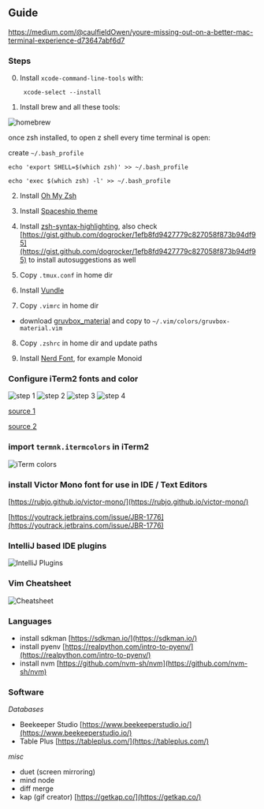 ## Guide

https://medium.com/@caulfieldOwen/youre-missing-out-on-a-better-mac-terminal-experience-d73647abf6d7

### Steps

0. Install `xcode-command-line-tools` with:

        xcode-select --install

1. Install brew and all these tools:

![homebrew](/images/brew.png)

once zsh installed, to open z shell every time terminal is open:

create `~/.bash_profile`

```
echo 'export SHELL=$(which zsh)' >> ~/.bash_profile

echo 'exec $(which zsh) -l' >> ~/.bash_profile
```

2. Install [Oh My Zsh](https://ohmyz.sh/)

3. Install [Spaceship theme](https://denysdovhan.com/spaceship-prompt/)

4. Install [zsh-syntax-highlighting](https://github.com/zsh-users/zsh-syntax-highlighting/blob/master/INSTALL.md), also check [https://gist.github.com/dogrocker/1efb8fd9427779c827058f873b94df95](https://gist.github.com/dogrocker/1efb8fd9427779c827058f873b94df95) to install autosuggestions as well

5. Copy `.tmux.conf` in home dir

6. Install [Vundle](https://github.com/VundleVim/Vundle.vim)

7. Copy `.vimrc` in home dir
  * download [gruvbox_material](https://vimcolors.com/991/gruvbox-material/dark) and copy to `~/.vim/colors/gruvbox-material.vim`

8. Copy `.zshrc` in home dir and update paths

9. Install [Nerd Font](https://www.nerdfonts.com/font-downloads), for example Monoid

### Configure iTerm2 fonts and color

![step 1](/images/1.png)
![step 2](/images/2.png)
![step 3](/images/3.png)
![step 4](/images/4.png)

[source 1](https://medium.com/@dubistkomisch/how-to-actually-get-italics-and-true-colour-to-work-in-iterm-tmux-vim-9ebe55ebc2be)

[source 2](https://alexpearce.me/2014/05/italics-in-iterm2-vim-tmux/)

### import `termnk.itermcolors` in iTerm2

![iTerm colors](/images/iterm_color.png)


### install Victor Mono font for use in IDE / Text Editors

[https://rubjo.github.io/victor-mono/](https://rubjo.github.io/victor-mono/)

[https://youtrack.jetbrains.com/issue/JBR-1776](https://youtrack.jetbrains.com/issue/JBR-1776)

### IntelliJ based IDE plugins

![IntelliJ Plugins](/images/intellij_plugins.png)

### Vim Cheatsheet

![Cheatsheet](/images/vim-cheatsheet.jpg)

### Languages

- install sdkman [https://sdkman.io/](https://sdkman.io/)
- install pyenv [https://realpython.com/intro-to-pyenv/](https://realpython.com/intro-to-pyenv/)
- install nvm [https://github.com/nvm-sh/nvm](https://github.com/nvm-sh/nvm)


### Software

_Databases_
- Beekeeper Studio [https://www.beekeeperstudio.io/](https://www.beekeeperstudio.io/)
- Table Plus [https://tableplus.com/](https://tableplus.com/)

_misc_
- duet (screen mirroring)
- mind node
- diff merge
- kap (gif creator) [https://getkap.co/](https://getkap.co/)

